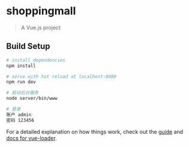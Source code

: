 # shoppingmall

> A Vue.js project

## Build Setup

``` bash
# install dependencies
npm install

# serve with hot reload at localhost:8080
npm run dev

# 启动后台服务
node server/bin/www

# 登录
账户 admin
密码 123456
```

For a detailed explanation on how things work, check out the [guide](http://vuejs-templates.github.io/webpack/) and [docs for vue-loader](http://vuejs.github.io/vue-loader).
